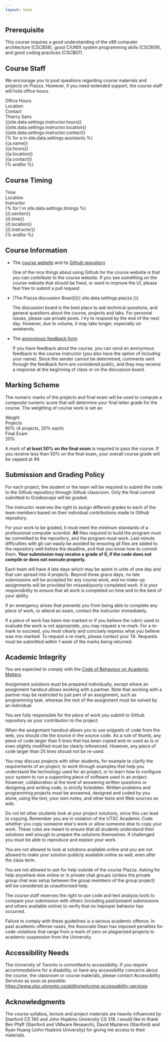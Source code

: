 ```yaml
---
layout: home
---
```


## Prerequisite

This course requires a good understanding of the x86 computer architecture (CSCB58), good C/UNIX system programming skills (CSCB09), and good coding practices (CSCB07).

## Course Staff

We encourage you to post questions regarding course materials and projects on Piazza. However, if you need extended support, the course staff will hold office hours.

<div class="grid">
    <div class="hrow row">
        <div class="hcolumn column3"></div>
        <div class="column3">Office Hours</div>
        <div class="column3">Location</div>
        <div class="column3">Contact</div>
    </div>
    <div class="row">
        <div class="hcolumn column3">Thierry Sans</div>
        <div class="column3">{{site.data.settings.instructor.hours}}</div>
        <div class="column3">{{site.data.settings.instructor.location}}</div>
        <div class="column3">{{site.data.settings.instructor.contact}}</div>
    </div>
    {% for a in site.data.settings.assistants %}
    <div class="row">
        <div class="hcolumn column3">{{a.name}}</div>
        <div class="column3">{{a.hours}}</div>
        <div class="column3">{{a.location}}</div>
        <div class="column3">{{a.contact}}</div>
    </div>
    {% endfor %}
</div>

## Course Timing

<div class="grid">
    <div class="hrow row">
        <div class="hcolumn column3"></div>
        <div class="column3">Time</div>
        <div class="column3">Location</div>
        <div class="column3">Instructor</div>
    </div>
    {% for t in site.data.settings.timings %}
    <div class="row">
        <div class="hcolumn column3">{{t.section}}</div>
        <div class="column3">{{t.time}}</div>
        <div class="column3">{{t.location}}</div>
        <div class="column3">{{t.instructor}}</div>
    </div>
    {% endfor %}
</div>

## Course Information

- The [course website]({{site.data.settings.website}}) and its [Github repository]({{site.data.settings.github}})

	One of the nice things about using Github for the course website is that you can contribute to the course website. If you see something on the course website that should be fixed, or want to improve the UI, please feel free to submit a pull request. 

- [The Piazza discussion Board]({{ site.data.settings.piazza }})

	The discussion board is the best place to ask technical questions, and general questions about the course, projects and labs. For personal issues, please use private posts. I try to respond by the end of the next day. However, due to volume, it may take longer, especially on weekends.

- The [anonymous feedback form]({{site.data.settings.feedback}})

	If you have feedback about the course, you can send an anonymous feedback to the course instructor (you also have the *option* of including your name). Since the sender cannot be determined, comments sent through the feedback form are considered public, and they may receive a response at the beginning of class or on the discussion board.

## Marking Scheme

The numeric marks of the projects and final exam will be used to compute a composite numeric score that will determine your final letter grade for the course. The weighting of course work is set as:

<div class="grid">
    <div class="hrow row">
        <div class="hcolumn column4"></div>
        <div class="column4">Weight</div>
    </div>
    <div class="row">
        <div class="hcolumn column4">Projects</div>
        <div class="column4">80% (4 projects, 20% each)</div>
    </div>
    <div class="row">
        <div class="hcolumn column4">Final Exam</div>
        <div class="column4">20%</div>
    </div>
</div>

A mark of **at least 50% on the final exam** is required to pass the course. If you receive less than 50% on the final exam, your overall course grade will be capped at 49.

## Submission and Grading Policy

For each project, the student or the team will be required to submit the code to the Github repository through Github classroom. Only the final commit subnitted to Gradescope will be graded. 

The instructor reserves the right to assign different grades to each of the team members based on their individual contributions made to Github repository. 

For your work to be graded, it must meet the minimum standards of a professional computer scientist. **All** files required to build the program must be committed to the repository, and the program must work. Last minute difficulties with git can easily be avoided by ensuring all files are added to the repository well before the deadline, and that you know how to commit them. **Your submission may receive a grade of 0, if the code does not compile or does not execute properly.**

Each team will have 4 late days which may be spent in units of one day and that can spread into 4 projects. Beyond those grace days, no late submissions will be accepted for any course work, and no make-up assignments will be provided for missed/poorly completed work. It is your responsibility to ensure that all work is completed on time and to the best of your ability.

If an emergency arises that prevents you from being able to complete any piece of work, or attend an exam, contact the instructor immediately.

If a piece of work has been mis-marked or if you believe the rubric used to evaluate the work is not appropriate, you may request a re-mark. For a re-mark to succeed, you must clearly and concisely express what you believe was mis-marked. To request a re-mark, please contact your TA. Requests must be submitted *within 1 week* of the marks being returned.

## Academic Integrity

You are expected to comply with the [Code of Behaviour on Academic Matters](http://www.governingcouncil.utoronto.ca/Assets/Governing+Council+Digital+Assets/Policies/PDF/ppjun011995.pdf). 

Assignment solutions must be prepared individually, except where an assignment handout allows working with a partner. Note that working with a partner may be restricted to just part of an assignment, such as programming task, whereas the rest of the assignment must be solved by an individual.

You are fully responsible for the piece of work you submit to Github repository as your contribution to the project. 

When the assignment handout allows you to use snippets of code from the web, you should cite the source in the source code. As a rule of thumb, any piece of code larger than 5 lines that has been copied and re-used as is or even slightly modified must be clearly referenced. However, any piece of code larger than 25 lines should not be re-used. 

You may discuss projects with other students, for example to clarify the requirements of an project, to work through examples that help you understand the technology used for an project, or to learn how to configure your system to run a supporting piece of software used in an project. However, collaboration at the level of answering written questions or designing and writing code, is strictly forbidden. Written problems and programming projects must be answered, designed and coded by you alone, using the text, your own notes, and other texts and Web sources as aids.

Do not let other students look at your project solutions, since this can lead to copying. Remember you are in violation of the UTSC Academic Code whether you copy someone else's work or allow someone else to copy your work. These rules are meant to ensure that all students understand their solutions well enough to prepare the solutions themselves. If challenged you must be able to reproduce and explain your work.

You are not allowed to look at solutions available online and you are not allowed to make your solution publicly available online as well, even after the class term. 

You are not allowed to ask for help outside of the course Piazza. Asking for help anywhere else online or in private chat groups (unless the private group chat was setup between the group members of the group project) will be considered as unauthorized help. 

The course staff reserves the right to use code and text analysis tools to compare your submission with others (including past/present submissions and others available online) to verify that no improper behavior has occurred.

Failure to comply with these guidelines is a serious academic offence. In past academic offense cases, the Associate Dean has imposed penalties for code violations that range from a mark of zero on plagiarized projects to academic suspension from the University.


## Accessibility Needs

The University of Toronto is committed to accessibility. If you require accommodations for a disability, or have any accessibility concerns about the course, the classroom or course materials, please contact Accessibility Services as soon as possible: <https://www.utsc.utoronto.ca/ability/welcome-accessability-services>

## Acknowledgments 

The course syllabus, lecture and project materials are heavily influenced by Stanford CS 140 and John Hopkins University CS 318. I would like to thank Ben Pfaff (Stanford and VMware Research), David Mazières (Stanford) and Ryan Huang (John Hopkins University) for giving me access to their materials.